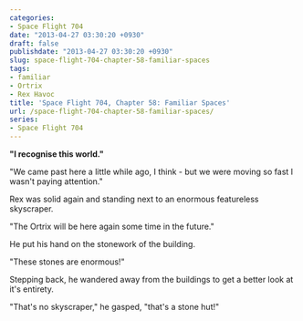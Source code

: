 ```yaml
---
categories:
- Space Flight 704
date: "2013-04-27 03:30:20 +0930"
draft: false
publishdate: "2013-04-27 03:30:20 +0930"
slug: space-flight-704-chapter-58-familiar-spaces
tags:
- familiar
- Ortrix
- Rex Havoc
title: 'Space Flight 704, Chapter 58: Familiar Spaces'
url: /space-flight-704-chapter-58-familiar-spaces/
series:
- Space Flight 704
---
```

**"I recognise this world."**

"We came past here a little while ago, I think - but we were moving so
fast I wasn't paying attention."

Rex was solid again and standing next to an enormous featureless
skyscraper.

"The Ortrix will be here again some time in the future."

He put his hand on the stonework of the building.

"These stones are enormous!"

Stepping back, he wandered away from the buildings to get a better look
at it's entirety.

"That's no skyscraper," he gasped, "that's a stone hut!"
